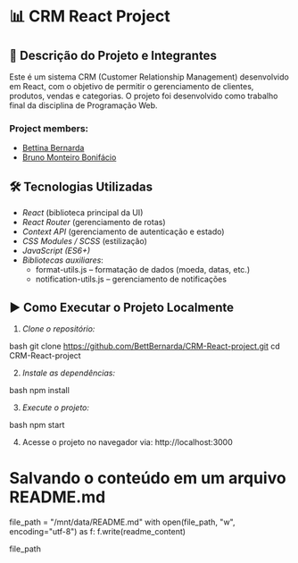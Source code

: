 # 📊 CRM React Project

## 📌 Descrição do Projeto e Integrantes

Este é um sistema CRM (Customer Relationship Management) desenvolvido em React, com o objetivo de permitir o gerenciamento de clientes, produtos, vendas e categorias. O projeto foi desenvolvido como trabalho final da disciplina de Programação Web.

### Project members:

- <a  href="https://github.com/BettBernarda" target="_blank">Bettina Bernarda</a>
- <a target="_blank" href="https://github.com/brunomonteirobonifacio">Bruno Monteiro Bonifácio</a>

## 🛠 Tecnologias Utilizadas

- *React* (biblioteca principal da UI)
- *React Router* (gerenciamento de rotas)
- *Context API* (gerenciamento de autenticação e estado)
- *CSS Modules / SCSS* (estilização)
- *JavaScript (ES6+)*
- *Bibliotecas auxiliares*:
  - format-utils.js – formatação de dados (moeda, datas, etc.)
  - notification-utils.js – gerenciamento de notificações



## ▶ Como Executar o Projeto Localmente

1. *Clone o repositório:*

bash
git clone https://github.com/BettBernarda/CRM-React-project.git
cd CRM-React-project


2. *Instale as dependências:*

bash
npm install


3. *Execute o projeto:*

bash
npm start


4. Acesse o projeto no navegador via: http://localhost:3000

# Salvando o conteúdo em um arquivo README.md
file_path = "/mnt/data/README.md"
with open(file_path, "w", encoding="utf-8") as f:
    f.write(readme_content)

file_path

